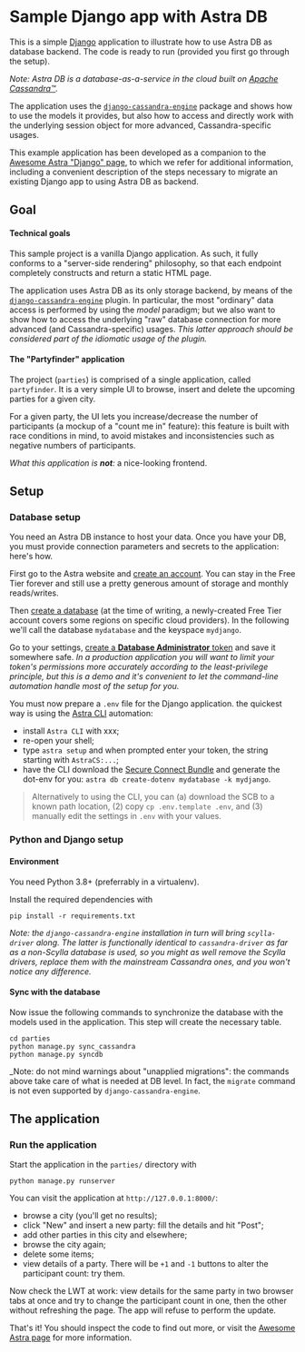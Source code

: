 # Sample Django app with Astra DB

This is a simple [Django](https://docs.djangoproject.com/en/4.1/) application to illustrate how to use Astra DB as database backend. The code is ready to run (provided you first go
through the setup).

_Note: Astra DB is a database-as-a-service in the cloud built on [Apache Cassandra™](https://cassandra.apache.org)._

The application uses the
[`django-cassandra-engine`](http://r4fek.github.io/django-cassandra-engine/)
package and shows how to use the models it
provides, but also how to access and directly work with the underlying
session object for more advanced, Cassandra-specific usages.

This example application has been developed as a companion to the
[Awesome Astra "Django" page](https://awesome-astra.github.io/docs/pages/develop/frameworks/django/), to which we refer for additional information, including a convenient description of
the steps necessary to migrate an existing Django app to using Astra DB as backend.



## Goal

#### Technical goals

This sample project is a vanilla Django application.
As such, it fully conforms to a "server-side rendering" philosophy,
so that each endpoint completely constructs and return a static HTML page.

The application uses Astra DB as its only storage backend, by means of the
[`django-cassandra-engine`](http://r4fek.github.io/django-cassandra-engine/)
plugin. In particular, the most "ordinary" data access is performed by using
the _model_ paradigm; but we also want to show how to access the underlying
"raw" database connection for more advanced (and Cassandra-specific) usages.
_This latter approach should be considered part of the idiomatic usage of
the plugin._

#### The "Partyfinder" application

The project (`parties`) is comprised of a single application,
called `partyfinder`. It is a very simple UI to browse, insert and delete
the upcoming parties for a given city.

For a given party, the UI lets you increase/decrease the number of
participants (a mockup of a "count me in" feature): this feature is built
with race conditions in mind, to avoid mistakes and inconsistencies
such as negative numbers of participants.

_What this application is **not**:_ a nice-looking frontend.



## Setup


### Database setup

You need an Astra DB instance to host your data. Once you have your DB,
you must provide connection parameters and secrets to the application: here's how.

First go to the Astra website and
[create an account](https://awesome-astra.github.io/docs/pages/astra/create-account/).
You can stay in the Free Tier
forever and still use a pretty generous amount of storage and monthly reads/writes.

Then
[create a database](https://awesome-astra.github.io/docs/pages/astra/create-instance/)
(at the time of writing, a newly-created Free Tier
account covers some regions on specific cloud providers). In the following we'll call the database `mydatabase` and the keyspace `mydjango`.

Go to your settings,
[create a **Database Administrator** token](https://awesome-astra.github.io/docs/pages/astra/create-token/)
and save it somewhere safe.
_In a production application you will want to limit your token's permissions more accurately according to the least-privilege principle, but this is a demo and it's convenient to let the command-line automation handle most of the setup for you._

You must now prepare a `.env` file for the Django application. the quickest way is using the
[Astra CLI](https://awesome-astra.github.io/docs/pages/astra/astra-cli/)
automation:

- install `Astra CLI` with xxx;
- re-open your shell;
- type `astra setup` and when prompted enter your token, the string starting with `AstraCS:...`;
- have the CLI download the [Secure Connect Bundle](https://awesome-astra.github.io/docs/pages/astra/download-scb/) and generate the dot-env for you: `astra db create-dotenv mydatabase -k mydjango`.

> Alternatively to using the CLI, you can (a) download the SCB to a known path location,
> (2) copy `cp .env.template .env`, and (3) manually edit the settings in `.env` with your values.


### Python and Django setup

#### Environment

You need Python 3.8+ (preferrably in a virtualenv).

Install the required dependencies with

```
pip install -r requirements.txt
```

_Note: the `django-cassandra-engine` installation in turn will bring `scylla-driver` along. The latter is functionally identical to `cassandra-driver` as far as a non-Scylla database is used, so you might as well remove the Scylla drivers, replace them with the mainstream Cassandra ones, and you won't notice any difference._

#### Sync with the database

Now issue the following commands to synchronize the database with the models
used in the application. This step will create the necessary table.

```
cd parties
python manage.py sync_cassandra
python manage.py syncdb
```

_Note: do not mind warnings about "unapplied migrations": the commands above
take care of what is needed at DB level. In fact, the `migrate` command is
not even supported by `django-cassandra-engine`.



## The application

### Run the application

Start the application in the `parties/` directory with

```
python manage.py runserver
```

You can visit the application at `http://127.0.0.1:8000/`:

- browse a city (you'll get no results);
- click "New" and insert a new party: fill the details and hit "Post";
- add other parties in this city and elsewhere;
- browse the city again;
- delete some items;
- view details of a party. There will be `+1` and `-1` buttons to alter the participant count: try them.

Now check the LWT at work: view details for the same party in two browser tabs at once and try to change the participant count in one, then the other without refreshing the page. The app will refuse to perform the update.

That's it! You should inspect the code to find out more, or visit the [Awesome Astra page](https://awesome-astra.github.io/docs/pages/develop/frameworks/django/) for more information.

